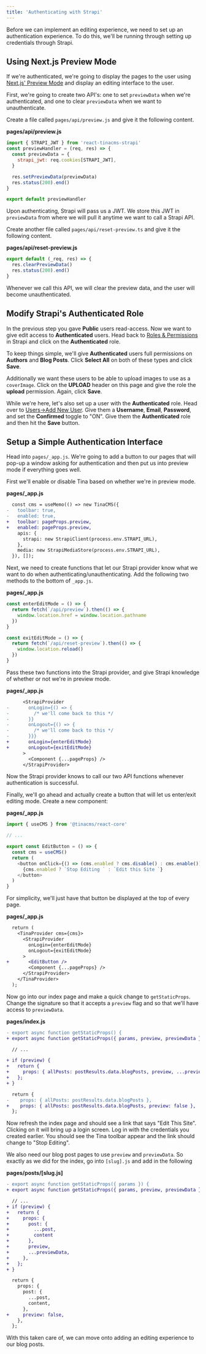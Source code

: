 ```yaml
---
title: 'Authenticating with Strapi'
---
```


Before we can implement an editing experience, we need to set up an authentication experience. To do this, we'll be running through setting up credentials through Strapi.

## Using Next.js Preview Mode

If we're authenticated, we're going to display the pages to the user using [Next.js' Preview Mode](https://nextjs.org/docs/advanced-features/preview-mode) and display an editing interface to the user.

First, we're going to create two API's: one to set `previewData` when we're authenticated, and one to clear `previewData` when we want to unauthenticate.

Create a file called `pages/api/preview.js` and give it the following content.

**pages/api/preview.js**

```js
import { STRAPI_JWT } from 'react-tinacms-strapi'
const previewHandler = (req, res) => {
  const previewData = {
    strapi_jwt: req.cookies[STRAPI_JWT],
  }

  res.setPreviewData(previewData)
  res.status(200).end()
}

export default previewHandler
```

Upon authenticating, Strapi will pass us a JWT. We store this JWT in `previewData` from where we will pull it anytime we want to call a Strapi API.

Create another file called `pages/api/reset-preview.ts` and give it the following content.

**pages/api/reset-preview.js**

```js
export default (_req, res) => {
  res.clearPreviewData()
  res.status(200).end()
}
```

Whenever we call this API, we will clear the preview data, and the user will become unauthenticated.

## Modify Strapi's Authenticated Role

In the previous step you gave **Public** users read-access. Now we want to give edit access to **Authenticated** users. Head back to [Roles & Permissions](http://localhost:1337/admin/plugins/users-permissions/roles) in Strapi and click on the **Authenticated** role.

To keep things simple, we'll give **Authenticated** users full permissions on **Authors** and **Blog Posts**. Click **Select All** on both of these types and click **Save**.

Additionally we want these users to be able to upload images to use as a `coverImage`. Click on the **UPLOAD** header on this page and give the role the **upload** permission. Again, click **Save**.

While we're here, let's also set up a user with the **Authenticated** role. Head over to [Users->Add New User](http://localhost:1337/admin/plugins/content-manager/collectionType/plugins::users-permissions.user/create?redirectUrl=/plugins/content-manager/collectionType/plugins::users-permissions.user). Give them a **Username**, **Email**, **Password**, and set the **Confirmed** toggle to "ON". Give them the **Authenticated** role and then hit the **Save** button.

## Setup a Simple Authentication Interface

Head into `pages/_app.js`. We're going to add a button to our pages that will pop-up a window asking for authentication and then put us into preview mode if everything goes well.

First we'll enable or disable Tina based on whether we're in preview mode.

**pages/\_app.js**

```diff
  const cms = useMemo(() => new TinaCMS({
-   toolbar: true,
-   enabled: true,
+   toolbar: pageProps.preview,
+   enabled: pageProps.preview,
    apis: {
      strapi: new StrapiClient(process.env.STRAPI_URL),
    },
    media: new StrapiMediaStore(process.env.STRAPI_URL),
  }), []);
```

Next, we need to create functions that let our Strapi provider know what we want to do when authenticating/unauthenticating. Add the following two methods to the bottom of `_app.js`.

**pages/\_app.js**

```js
const enterEditMode = () => {
  return fetch(`/api/preview`).then(() => {
    window.location.href = window.location.pathname
  })
}

const exitEditMode = () => {
  return fetch(`/api/reset-preview`).then(() => {
    window.location.reload()
  })
}
```

Pass these two functions into the Strapi provider, and give Strapi knowledge of whether or not we're in preview mode.

**pages/\_app.js**

```diff
      <StrapiProvider
-       onLogin={() => {
-         /* we'll come back to this */
-       }}
-       onLogout={() => {
-         /* we'll come back to this */
-       }}}
+       onLogin={enterEditMode}
+       onLogout={exitEditMode}
      >
        <Component {...pageProps} />
      </StrapiProvider>
```

Now the Strapi provider knows to call our two API functions whenever authentication is successful.

Finally, we'll go ahead and actually create a button that will let us enter/exit editing mode. Create a new component:

**pages/\_app.js**

```js
import { useCMS } from '@tinacms/react-core'

// ...

export const EditButton = () => {
  const cms = useCMS()
  return (
    <button onClick={() => (cms.enabled ? cms.disable() : cms.enable())}>
      {cms.enabled ? `Stop Editing ` : `Edit this Site `}
    </button>
  )
}
```

For simplicity, we'll just have that button be displayed at the top of every page.

**pages/\_app.js**

```diff
  return (
    <TinaProvider cms={cms}>
      <StrapiProvider
        onLogin={enterEditMode}
        onLogout={exitEditMode}
      >
+       <EditButton />
        <Component {...pageProps} />
      </StrapiProvider>
    </TinaProvider>
  );
```

Now go into our index page and make a quick change to `getStaticProps`. Change the signature so that it accepts a `preview` flag and so that we'll have access to `previewData`.

**pages/index.js**

```diff
- export async function getStaticProps() {
+ export async function getStaticProps({ params, preview, previewData }) {

  // ...

+ if (preview) {
+   return {
+     props: { allPosts: postResults.data.blogPosts, preview, ...previewData },
+   };
+ }

  return {
-    props: { allPosts: postResults.data.blogPosts },
+    props: { allPosts: postResults.data.blogPosts, preview: false },
  };
```

Now refresh the index page and should see a link that says "Edit This Site". Clicking on it will bring up a login screen. Log in with the credentials you created earlier. You should see the Tina toolbar appear and the link should change to "Stop Editing".

We also need our blog post pages to use `preview` and `previewData`. So exactly as we did for the index, go into `[slug].js` and add in the following

**pages/posts/\[slug.js\]**

```diff
- export async function getStaticProps({ params }) {
+ export async function getStaticProps({ params, preview, previewData }) {

  // ...
+ if (preview) {
+   return {
+     props: {
+       post: {
+         ...post,
+         content
+       },
+       preview,
+       ...previewData,
+     },
+   };
+ }

  return {
    props: {
      post: {
        ...post,
        content,
      },
+     preview: false,
    },
  };
```

With this taken care of, we can move onto adding an editing experience to our blog posts.
